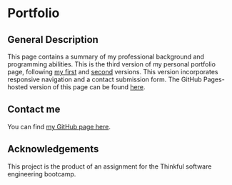# Portfolio

## General Description
This page contains a summary of my professional background and programming abilities. This is the third version of my personal portfolio page, following [my first](https://sam1cutler.github.io/SimpleWebPortfolio/) and [second](https://sam1cutler.github.io/FlexSimplePortfolio2/) versions. This version incorporates responsive navigation and a contact submission form. The GitHub Pages-hosted version of this page can be found [here](https://sam1cutler.github.io/Portfolio/).

## Contact me
You can find [my GitHub page here](https://github.com/sam1cutler).

## Acknowledgements
This project is the product of an assignment for the Thinkful software engineering bootcamp. 
